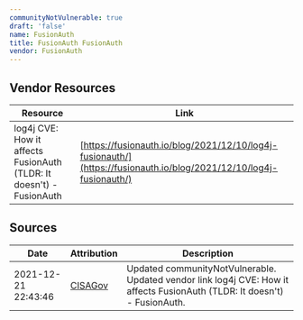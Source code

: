 ```yaml
---
communityNotVulnerable: true
draft: 'false'
name: FusionAuth
title: FusionAuth FusionAuth
vendor: FusionAuth
---
```


## Vendor Resources
| Resource | Link |
| --- | --- |
| log4j CVE: How it affects FusionAuth (TLDR: It doesn't) - FusionAuth | [https://fusionauth.io/blog/2021/12/10/log4j-fusionauth/](https://fusionauth.io/blog/2021/12/10/log4j-fusionauth/) |



## Sources
| Date | Attribution | Description |
| --- | --- | --- |
| 2021-12-21 22:43:46 | [CISAGov](https://raw.githubusercontent.com/cisagov/log4j-affected-db/develop/README.md) | Updated communityNotVulnerable. Updated vendor link log4j CVE: How it affects FusionAuth (TLDR: It doesn't) - FusionAuth.  |
